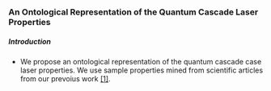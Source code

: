 ### An Ontological Representation of the Quantum Cascade Laser Properties
##### Introduction
* We propose an ontological representation of the quantum cascade case laser properties.
We use sample properties mined from scientific articles from our prevoius work [[1]]((https://doi.org/10.1007/978-3-031-42941-5_34)).
